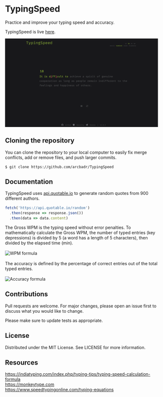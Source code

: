 # TypingSpeed

Practice and improve your typing speed and accuracy.

TypingSpeed is live [here](https://arcbadr.github.io/TypingSpeed/).

![TypingSpeed](assets/img/website.png?raw=true)

## Cloning the repository

You can clone the repository to your local computer to easily fix merge conflicts, add or remove files, and push larger commits.

```
$ git clone https://github.com/arcbadr/TypingSpeed
```

## Documentation

TypingSpeed uses [api.quotable.io](https://github.com/lukePeavey/quotable) to generate random quotes from 900 different authors.

```javascript
fetch('https://api.quotable.io/random')
  .then(response => response.json())
  .then(data => data.content)
```

The Gross WPM is the typing speed without error penalties. To mathematically calculate the Gross WPM, the number of typed entries (key depressions) is divided by 5 (a word has a length of 5 characters), then divided by the elapsed time (min).
<br/><br/>
![WPM formula](https://latex.codecogs.com/gif.latex?\dpi{150}&space;\bg_white&space;WPM&space;=&space;\frac{\frac{Entries}{5}}{Time&space;(min)})
<br/><br/>
The accuracy is defined by the percentage of correct entries out of the total typed entries.
<br/><br/>
![Accuracy formula](https://latex.codecogs.com/gif.latex?\dpi{150}&space;\bg_white&space;WPM&space;=&space;\frac{Correct\:&space;entries}{Total&space;\:&space;entries}\times&space;100)

## Contributions

Pull requests are welcome. For major changes, please open an issue first to discuss what you would like to change.

Please make sure to update tests as appropriate.
    
## License

Distributed under the MIT License. See LICENSE for more information.

## Resources
https://indiatyping.com/index.php/typing-tips/typing-speed-calculation-formula
<br/>
https://monkeytype.com
<br/>
https://www.speedtypingonline.com/typing-equations
